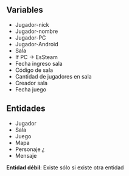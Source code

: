 
## Variables 

- Jugador-nick 
- Jugador-nombre 
- Jugador-PC 
- Jugador-Android 
- Sala 
- If PC -> EsSteam 
- Fecha ingreso sala 
- Código de sala 
- Cantidad de jugadores en sala 
- Creador sala 
- Fecha juego 


## Entidades

- Jugador 
- Sala 
- Juego 
- Mapa 
- Personaje *¿* 
- Mensaje 

**Entidad débil**: Existe sólo si existe otra entidad